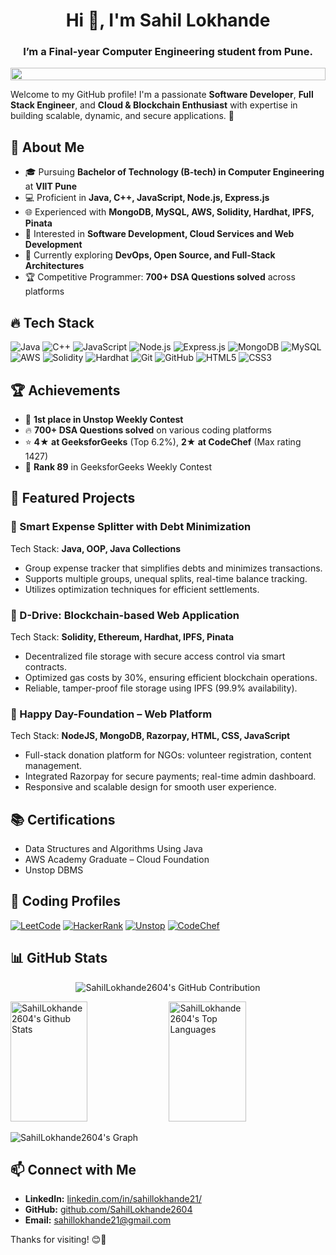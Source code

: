 
<h1 align="center">Hi 👋, I'm Sahil Lokhande</h1>
<!-- -->
<h3 align="center">I’m a Final-year Computer Engineering student from Pune.</h3>

<img src="https://i.imgur.com/dBaSKWF.gif" height="20" width="100%">

Welcome to my GitHub profile! I'm a passionate **Software Developer**, **Full Stack Engineer**, and **Cloud & Blockchain Enthusiast** with expertise in building scalable, dynamic, and secure applications. 🚀

## 🚀 About Me
- 🎓 Pursuing **Bachelor of Technology (B-tech) in Computer Engineering** at **VIIT Pune**
- 💻 Proficient in **Java, C++, JavaScript, Node.js, Express.js**
- 🌐 Experienced with **MongoDB, MySQL, AWS, Solidity, Hardhat, IPFS, Pinata**
- 📌 Interested in **Software Development, Cloud Services and Web Development**
- 🎯 Currently exploring **DevOps, Open Source, and Full-Stack Architectures**
- 🏆 Competitive Programmer: **700+ DSA Questions solved** across platforms

## 🔥 Tech Stack

![Java](https://img.shields.io/badge/Java-007396?style=for-the-badge&logo=java&logoColor=white)
![C++](https://img.shields.io/badge/C++-00599C?style=for-the-badge&logo=c%2b%2b&logoColor=white)
![JavaScript](https://img.shields.io/badge/JavaScript-F7DF1E?style=for-the-badge&logo=javascript&logoColor=black)
![Node.js](https://img.shields.io/badge/Node.js-339933?style=for-the-badge&logo=nodedotjs&logoColor=white)
![Express.js](https://img.shields.io/badge/Express.js-000000?style=for-the-badge&logo=express&logoColor=white)
![MongoDB](https://img.shields.io/badge/MongoDB-47A248?style=for-the-badge&logo=mongodb&logoColor=white)
![MySQL](https://img.shields.io/badge/MySQL-4479A1?style=for-the-badge&logo=mysql&logoColor=white)
![AWS](https://img.shields.io/badge/AWS-232F3E?style=for-the-badge&logo=amazon-aws&logoColor=white)
![Solidity](https://img.shields.io/badge/Solidity-363636?style=for-the-badge&logo=solidity&logoColor=white)
![Hardhat](https://img.shields.io/badge/Hardhat-F2C811?style=for-the-badge&logo=ethereum&logoColor=black)
![Git](https://img.shields.io/badge/Git-F05032?style=for-the-badge&logo=git&logoColor=white)
![GitHub](https://img.shields.io/badge/GitHub-181717?style=for-the-badge&logo=github&logoColor=white)
![HTML5](https://img.shields.io/badge/HTML5-E34F26?style=for-the-badge&logo=html5&logoColor=white)
![CSS3](https://img.shields.io/badge/CSS3-1572B6?style=for-the-badge&logo=css3&logoColor=white)

## 🏆 Achievements

- 🥇 **1st place in Unstop Weekly Contest**
- 🔥 **700+ DSA Questions solved** on various coding platforms
- ⭐ **4★ at GeeksforGeeks** (Top 6.2%), **2★ at CodeChef** (Max rating 1427)
- 🏅 **Rank 89** in GeeksforGeeks Weekly Contest

## 📌 Featured Projects

### 💸 Smart Expense Splitter with Debt Minimization
Tech Stack: **Java, OOP, Java Collections**  
- Group expense tracker that simplifies debts and minimizes transactions.
- Supports multiple groups, unequal splits, real-time balance tracking.
- Utilizes optimization techniques for efficient settlements.

### 🔗 D-Drive: Blockchain-based Web Application
Tech Stack: **Solidity, Ethereum, Hardhat, IPFS, Pinata**  
- Decentralized file storage with secure access control via smart contracts.
- Optimized gas costs by 30%, ensuring efficient blockchain operations.
- Reliable, tamper-proof file storage using IPFS (99.9% availability).

### 🌱 Happy Day-Foundation – Web Platform
Tech Stack: **NodeJS, MongoDB, Razorpay, HTML, CSS, JavaScript**  
- Full-stack donation platform for NGOs: volunteer registration, content management.
- Integrated Razorpay for secure payments; real-time admin dashboard.
- Responsive and scalable design for smooth user experience.

## 📚 Certifications

- Data Structures and Algorithms Using Java
- AWS Academy Graduate – Cloud Foundation
- Unstop DBMS

## 🔗 Coding Profiles

[![LeetCode](https://img.shields.io/badge/LeetCode-FFA116?style=for-the-badge&logo=leetcode&logoColor=white)](https://leetcode.com/u/sahillokhande/)
[![HackerRank](https://img.shields.io/badge/HackerRank-2EC866?style=for-the-badge&logo=hackerrank&logoColor=white)](https://www.hackerrank.com/profile/sahillokhande21)
[![Unstop](https://img.shields.io/badge/Unstop-0056D2?style=for-the-badge&logoColor=white)](https://unstop.com/u/sahillok7456)
[![CodeChef](https://img.shields.io/badge/CodeChef-5B4638?style=for-the-badge&logo=codechef&logoColor=white)](https://www.codechef.com/users/sahillokhande)

## 📊 GitHub Stats

<p align="center">
  <img src="https://github-profile-summary-cards.vercel.app/api/cards/profile-details?username=SahilLokhande2604&theme=radical" alt="SahilLokhande2604's GitHub Contribution"/>
</p>

<a>
  <a href="https://github.com/SahilLokhande2604"><img alt="SahilLokhande2604's Github Stats" src="https://denvercoder1-github-readme-stats.vercel.app/api?username=SahilLokhande2604&show_icons=true&count_private=true&theme=react&border_color=7F3FBF&bg_color=0D1117&title_color=F85D7F&icon_color=F8D866" height="192px" width="49.5%"/></a>
  <a href="https://github.com/SahilLokhande2604"><img alt="SahilLokhande2604's Top Languages" src="https://denvercoder1-github-readme-stats.vercel.app/api/top-langs/?username=SahilLokhande2604&langs_count=8&layout=compact&theme=react&border_color=7F3FBF&bg_color=0D1117&title_color=F85D7F&icon_color=F8D866" height="192px" width="49.5%"/></a>
  <br/>
</a>

![SahilLokhande2604's Graph](https://github-readme-activity-graph.vercel.app/graph?username=SahilLokhande2604&custom_title=SahilLokhande2604's%20GitHub%20Activity%20Graph&bg_color=0D1117&color=7F3FBF&line=7F3FBF&point=7F3FBF&area_color=FFFFFF&title_color=FFFFFF&area=true)

## 📫 Connect with Me
- **LinkedIn:** [linkedin.com/in/sahillokhande21/](https://www.linkedin.com/in/sahillokhande21)
- **GitHub:** [github.com/SahilLokhande2604](https://github.com/SahilLokhande2604)
- **Email:** sahillokhande21@gmail.com

Thanks for visiting! 😊🚀
